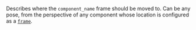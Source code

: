 Describes where the `component_name` frame should be moved to.
Can be any pose, from the perspective of any component whose location is configured as a [`frame`](/operate/reference/services/frame-system/).
